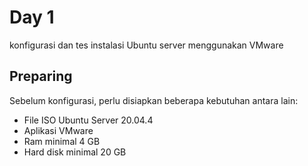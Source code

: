 # Day 1
konfigurasi dan tes instalasi Ubuntu server menggunakan VMware

## Preparing

Sebelum konfigurasi, perlu disiapkan beberapa kebutuhan antara lain:
- File ISO Ubuntu Server 20.04.4
- Aplikasi VMware
- Ram minimal 4 GB
- Hard disk minimal 20 GB